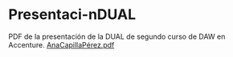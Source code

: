 # Presentaci-nDUAL
PDF de la presentación de la DUAL de segundo curso de DAW en Accenture.
[AnaCapillaPérez.pdf](https://github.com/AnaCP7/Presentaci-nDUAL/files/14593429/AnaCapillaPerez.pdf)
